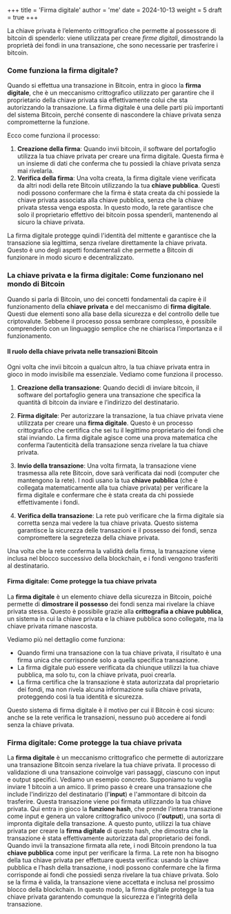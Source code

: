 +++
title = 'Firma digitale'
author = 'me'
date = 2024-10-13
weight = 5
draft = true
+++



La chiave privata è l’elemento crittografico che permette al possessore di bitcoin di spenderlo: viene utilizzata per creare *firme digitali*, dimostrando la proprietà dei fondi in una transazione, che sono necessarie per trasferire i bitcoin.



### Come funziona la firma digitale?

Quando si effettua una transazione in Bitcoin, entra in gioco la **firma digitale**, che è un meccanismo crittografico utilizzato per garantire che il proprietario della chiave privata sia effettivamente colui che sta autorizzando la transazione. La firma digitale è una delle parti più importanti del sistema Bitcoin, perché consente di nascondere la chiave privata senza comprometterne la funzione.

Ecco come funziona il processo:
1. **Creazione della firma**: Quando invii bitcoin, il software del portafoglio utilizza la tua chiave privata per creare una firma digitale. Questa firma è un insieme di dati che conferma che tu possiedi la chiave privata senza mai rivelarla.
2. **Verifica della firma**: Una volta creata, la firma digitale viene verificata da altri nodi della rete Bitcoin utilizzando la tua **chiave pubblica**. Questi nodi possono confermare che la firma è stata creata da chi possiede la chiave privata associata alla chiave pubblica, senza che la chiave privata stessa venga esposta. In questo modo, la rete garantisce che solo il proprietario effettivo dei bitcoin possa spenderli, mantenendo al sicuro la chiave privata.

La firma digitale protegge quindi l'identità del mittente e garantisce che la transazione sia legittima, senza rivelare direttamente la chiave privata. Questo è uno degli aspetti fondamentali che permette a Bitcoin di funzionare in modo sicuro e decentralizzato.



### La chiave privata e la firma digitale: Come funzionano nel mondo di Bitcoin

Quando si parla di Bitcoin, uno dei concetti fondamentali da capire è il funzionamento della **chiave privata** e del meccanismo di **firma digitale**. Questi due elementi sono alla base della sicurezza e del controllo delle tue criptovalute. Sebbene il processo possa sembrare complesso, è possibile comprenderlo con un linguaggio semplice che ne chiarisca l’importanza e il funzionamento.

#### Il ruolo della chiave privata nelle transazioni Bitcoin

Ogni volta che invii bitcoin a qualcun altro, la tua chiave privata entra in gioco in modo invisibile ma essenziale. Vediamo come funziona il processo.

1. **Creazione della transazione**: Quando decidi di inviare bitcoin, il software del portafoglio genera una transazione che specifica la quantità di bitcoin da inviare e l’indirizzo del destinatario.
    
2. **Firma digitale**: Per autorizzare la transazione, la tua chiave privata viene utilizzata per creare una **firma digitale**. Questo è un processo crittografico che certifica che sei tu il legittimo proprietario dei fondi che stai inviando. La firma digitale agisce come una prova matematica che conferma l’autenticità della transazione senza rivelare la tua chiave privata.
    
3. **Invio della transazione**: Una volta firmata, la transazione viene trasmessa alla rete Bitcoin, dove sarà verificata dai nodi (computer che mantengono la rete). I nodi usano la tua **chiave pubblica** (che è collegata matematicamente alla tua chiave privata) per verificare la firma digitale e confermare che è stata creata da chi possiede effettivamente i fondi.
    
4. **Verifica della transazione**: La rete può verificare che la firma digitale sia corretta senza mai vedere la tua chiave privata. Questo sistema garantisce la sicurezza delle transazioni e il possesso dei fondi, senza compromettere la segretezza della chiave privata.

Una volta che la rete conferma la validità della firma, la transazione viene inclusa nel blocco successivo della blockchain, e i fondi vengono trasferiti al destinatario.

#### Firma digitale: Come protegge la tua chiave privata

La **firma digitale** è un elemento chiave della sicurezza in Bitcoin, poiché permette di **dimostrare il possesso** dei fondi senza mai rivelare la chiave privata stessa. Questo è possibile grazie alla **crittografia a chiave pubblica**, un sistema in cui la chiave privata e la chiave pubblica sono collegate, ma la chiave privata rimane nascosta.

Vediamo più nel dettaglio come funziona:

- Quando firmi una transazione con la tua chiave privata, il risultato è una firma unica che corrisponde solo a quella specifica transazione.
- La firma digitale può essere verificata da chiunque utilizzi la tua chiave pubblica, ma solo tu, con la chiave privata, puoi crearla.
- La firma certifica che la transazione è stata autorizzata dal proprietario dei fondi, ma non rivela alcuna informazione sulla chiave privata, proteggendo così la tua identità e sicurezza.

Questo sistema di firma digitale è il motivo per cui il Bitcoin è così sicuro: anche se la rete verifica le transazioni, nessuno può accedere ai fondi senza la chiave privata.

### Firma digitale: Come protegge la tua chiave privata

La **firma digitale** è un meccanismo crittografico che permette di autorizzare una transazione Bitcoin senza rivelare la tua chiave privata. Il processo di validazione di una transazione coinvolge vari passaggi, ciascuno con input e output specifici. Vediamo un esempio concreto. Supponiamo tu voglia inviare 1 bitcoin a un amico. Il primo passo è creare una transazione che include l'indirizzo del destinatario (l'**input**) e l'ammontare di bitcoin da trasferire. Questa transazione viene poi firmata utilizzando la tua chiave privata. Qui entra in gioco la **funzione hash**, che prende l'intera transazione come input e genera un valore crittografico univoco (l'**output**), una sorta di impronta digitale della transazione. A questo punto, utilizzi la tua chiave privata per creare la **firma digitale** di questo hash, che dimostra che la transazione è stata effettivamente autorizzata dal proprietario dei fondi. Quando invii la transazione firmata alla rete, i nodi Bitcoin prendono la tua **chiave pubblica** come input per verificare la firma. La rete non ha bisogno della tua chiave privata per effettuare questa verifica: usando la chiave pubblica e l’hash della transazione, i nodi possono confermare che la firma corrisponde ai fondi che possiedi senza rivelare la tua chiave privata. Solo se la firma è valida, la transazione viene accettata e inclusa nel prossimo blocco della blockchain. In questo modo, la firma digitale protegge la tua chiave privata garantendo comunque la sicurezza e l'integrità della transazione.